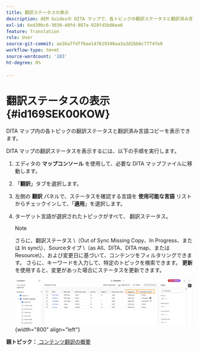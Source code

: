 ```yaml
---
title: 翻訳ステータスの表示
description: AEM Guidesの DITA マップで、各トピックの翻訳ステータスと翻訳済み言語コピーを表示する方法を説明します。
exl-id: 6ed30bc6-3030-40fd-987a-928fd5b06ee6
feature: Translation
role: User
source-git-commit: ae36a7fdff6ae147619340aa3a3d2bb6c7774fe0
workflow-type: tm+mt
source-wordcount: '183'
ht-degree: 0%

---
```


# 翻訳ステータスの表示 {#id169SEK00KOW}

DITA マップ内の各トピックの翻訳ステータスと翻訳済み言語コピーを表示できます。

DITA マップの翻訳ステータスを表示するには、以下の手順を実行します。

1. エディタの **マップコンソール** を使用して、必要な DITA マップファイルに移動します。
1. 「**翻訳**」タブを選択します。
1. 左側の **翻訳** パネルで、ステータスを確認する言語を **使用可能な言語** リストからチェックインして、「**適用**」を選択します。
1. ターゲット言語が選択されたトピックがすべて、   翻訳ステータス。

   >[!NOTE]
   >
   > さらに、翻訳ステータス \（Out of Sync Missing Copy、In Progress、または In sync\）、Sourceタイプ \（as All、DITA、DITA map、または Resource\）、および変更日に基づいて、コンテンツをフィルタリングできます。 さらに、キーワードを入力して、特定のトピックを検索できます。 **更新** を使用すると、変更があった場合にステータスを更新できます。

   ![](images/translation-status-new.png){width="800" align="left"}

**親トピック：**[ コンテンツ翻訳の概要 ](translation.md)
